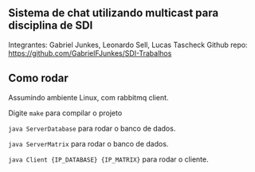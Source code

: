 ## Sistema de chat utilizando multicast para disciplina de SDI

  Integrantes: Gabriel Junkes, Leonardo Sell, Lucas Tascheck
  Github repo: https://github.com/GabrielFJunkes/SDI-Trabalhos 
## Como rodar
Assumindo ambiente Linux, com rabbitmq client.

Digite `make` para compilar o projeto

`java ServerDatabase` para rodar o banco de dados.

`java ServerMatrix` para rodar o banco de dados.

`java Client {IP_DATABASE} {IP_MATRIX}` para rodar o cliente.
